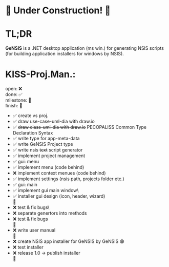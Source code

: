 # 🚧 Under Construction! 🚧

# TL;DR
**GeNSIS** is a .NET desktop application (ms win.) for generating
NSIS scripts (for building application installers for windows by NSIS).

# KISS-Proj.Man.:
open: ❌\
done: ✅\
milestone: 🚩\
finish: 🏁

- ✅ create vs proj.
- ✅ draw use-case-uml-dia with draw.io
- ✅ ~~draw class-uml-dia with draw.io~~ PECOPALISS Common Type Declaration Syntax
- ✅ write type for app-meta-data
- ✅ write GeNSIS Project type
- ✅ write nsis ~~text~~ script generator
- ✅ implement project management
- ✅ gui: menu
- ✅ implement menu (code behind)
- ❌ implement context menues (code behind)
- ✅ implement settings (nsis path, projects folder etc.)
- ✅ gui: main
- ✅ implement gui main window\
- ✅ installer gui design (icon, header, wizard)\
🚩
- ❌ test & fix bugs\
- ❌ separate genertors into methods
- ❌ test & fix bugs\
🚩
- ❌ write user manual\
🚩
- ❌ create NSIS app installer for GeNSIS by GeNSIS 😁
- ❌ test installer
- ❌ release 1.0 -> publish installer\
🏁



